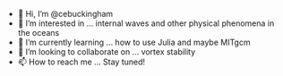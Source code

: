 - 👋 Hi, I’m @cebuckingham
- 👀 I’m interested in ... internal waves and other physical phenomena in the oceans
- 🌱 I’m currently learning ... how to use Julia and maybe MITgcm
- 💞️ I’m looking to collaborate on ... vortex stability
- 📫 How to reach me ... Stay tuned!

<!---
cebuckingham/cebuckingham is a ✨ special ✨ repository because its `README.md` (this file) appears on your GitHub profile.
You can click the Preview link to take a look at your changes.
--->

